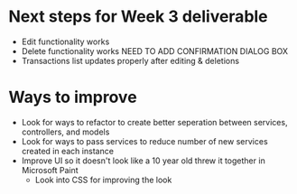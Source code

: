# Next steps for Week 3 deliverable
* Edit functionality works  
* Delete functionality works NEED TO ADD CONFIRMATION DIALOG BOX  
* Transactions list updates properly after editing & deletions  

# Ways to improve  
* Look for ways to refactor to create better seperation between services, controllers, and models  
* Look for ways to pass services to reduce number of new services created in each instance  
* Improve UI so it doesn't look like a 10 year old threw it together in Microsoft Paint  
    * Look into CSS for improving the look  